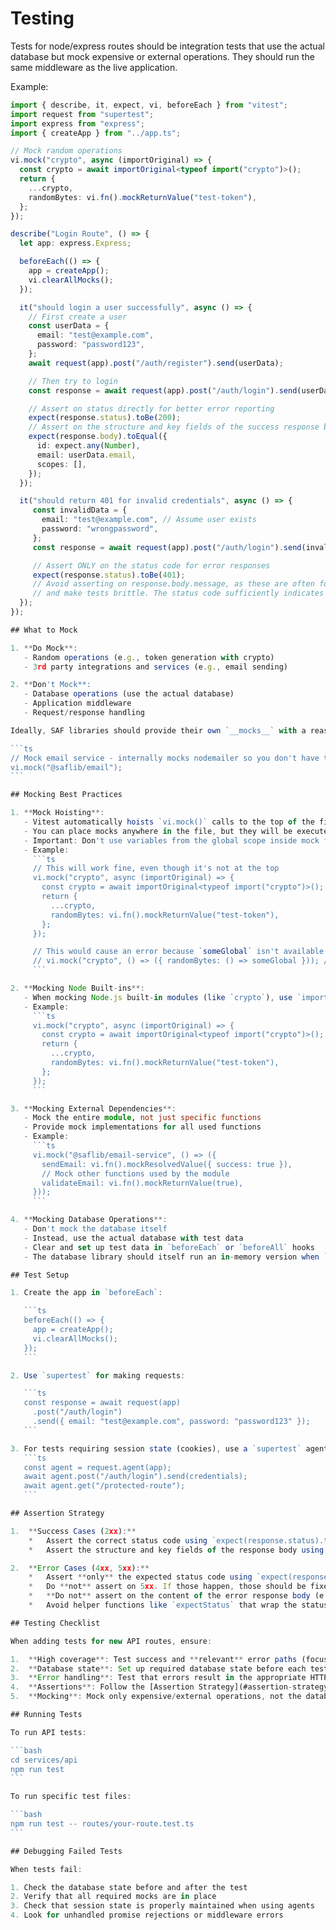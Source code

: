 # Testing

Tests for node/express routes should be integration tests that use the actual database but mock expensive or external operations. They should run the same middleware as the live application.

Example:

````ts
import { describe, it, expect, vi, beforeEach } from "vitest";
import request from "supertest";
import express from "express";
import { createApp } from "../app.ts";

// Mock random operations
vi.mock("crypto", async (importOriginal) => {
  const crypto = await importOriginal<typeof import("crypto")>();
  return {
    ...crypto,
    randomBytes: vi.fn().mockReturnValue("test-token"),
  };
});

describe("Login Route", () => {
  let app: express.Express;

  beforeEach(() => {
    app = createApp();
    vi.clearAllMocks();
  });

  it("should login a user successfully", async () => {
    // First create a user
    const userData = {
      email: "test@example.com",
      password: "password123",
    };
    await request(app).post("/auth/register").send(userData);

    // Then try to login
    const response = await request(app).post("/auth/login").send(userData);

    // Assert on status directly for better error reporting
    expect(response.status).toBe(200);
    // Assert on the structure and key fields of the success response body
    expect(response.body).toEqual({
      id: expect.any(Number),
      email: userData.email,
      scopes: [],
    });
  });

  it("should return 401 for invalid credentials", async () => {
     const invalidData = {
       email: "test@example.com", // Assume user exists
       password: "wrongpassword",
     };
     const response = await request(app).post("/auth/login").send(invalidData);

     // Assert ONLY on the status code for error responses
     expect(response.status).toBe(401);
     // Avoid asserting on response.body.message, as these are often for debugging
     // and make tests brittle. The status code sufficiently indicates the error type.
  });
});

## What to Mock

1. **Do Mock**:
   - Random operations (e.g., token generation with crypto)
   - 3rd party integrations and services (e.g., email sending)

2. **Don't Mock**:
   - Database operations (use the actual database)
   - Application middleware
   - Request/response handling

Ideally, SAF libraries should provide their own `__mocks__` with a reasonable default so dependent services can easily mock them in tests:

```ts
// Mock email service - internally mocks nodemailer so you don't have to.
vi.mock("@saflib/email");
```

## Mocking Best Practices

1. **Mock Hoisting**:
   - Vitest automatically hoists `vi.mock()` calls to the top of the file
   - You can place mocks anywhere in the file, but they will be executed first
   - Important: Don't use variables from the global scope inside mock functions, as they won't exist yet due to hoisting
   - Example:
     ```ts
     // This will work fine, even though it's not at the top
     vi.mock("crypto", async (importOriginal) => {
       const crypto = await importOriginal<typeof import("crypto")>();
       return {
         ...crypto,
         randomBytes: vi.fn().mockReturnValue("test-token"),
       };
     });

     // This would cause an error because `someGlobal` isn't available during hoisting
     // vi.mock("crypto", () => ({ randomBytes: () => someGlobal })); // Don't do this!
     ```

2. **Mocking Node Built-ins**:
   - When mocking Node.js built-in modules (like `crypto`), use `importOriginal` to preserve other functionality
   - Example:
     ```ts
     vi.mock("crypto", async (importOriginal) => {
       const crypto = await importOriginal<typeof import("crypto")>();
       return {
         ...crypto,
         randomBytes: vi.fn().mockReturnValue("test-token"),
       };
     });
     ```

3. **Mocking External Dependencies**:
   - Mock the entire module, not just specific functions
   - Provide mock implementations for all used functions
   - Example:
     ```ts
     vi.mock("@saflib/email-service", () => ({
       sendEmail: vi.fn().mockResolvedValue({ success: true }),
       // Mock other functions used by the module
       validateEmail: vi.fn().mockReturnValue(true),
     }));
     ```

4. **Mocking Database Operations**:
   - Don't mock the database itself
   - Instead, use the actual database with test data
   - Clear and set up test data in `beforeEach` or `beforeAll` hooks
   - The database library should itself run an in-memory version when `NODE_ENV` is `"test"`.

## Test Setup

1. Create the app in `beforeEach`:

   ```ts
   beforeEach(() => {
     app = createApp();
     vi.clearAllMocks();
   });
   ```

2. Use `supertest` for making requests:

   ```ts
   const response = await request(app)
     .post("/auth/login")
     .send({ email: "test@example.com", password: "password123" });
   ```

3. For tests requiring session state (cookies), use a `supertest` agent:
   ```ts
   const agent = request.agent(app);
   await agent.post("/auth/login").send(credentials);
   await agent.get("/protected-route");
   ```

## Assertion Strategy

1.  **Success Cases (2xx):**
    *   Assert the correct status code using `expect(response.status).toBe(200)` (or 201, etc.).
    *   Assert the structure and key fields of the response body using `expect(response.body).toEqual(...)` or `expect(response.body).toMatchObject(...)`. Focus on identifiers, important data fields, and presence/absence of expected properties. Avoid asserting on fields that might change frequently or are not critical to the API contract (e.g., `updatedAt` timestamps unless essential).

2.  **Error Cases (4xx, 5xx):**
    *   Assert **only** the expected status code using `expect(response.status).toBe(400)` (or 401, 403, 404, 409, etc.).
    *   Do **not** assert on 5xx. If those happen, those should be fixed, not tested for.
    *   **Do not** assert on the content of the error response body (e.g., `response.body.message`). These messages are primarily for debugging and can change, making tests unnecessarily brittle. The HTTP status code is the contractual way to signal the type of error in an API.
    *   Avoid helper functions like `expectStatus` that wrap the status check, as they can obscure the exact line where a test failure occurs in test runner output. Direct status checks provide clearer stack traces.

## Testing Checklist

When adding tests for new API routes, ensure:

1.  **High coverage**: Test success and **relevant** error paths (focus on distinct error conditions signaled by status codes).
2.  **Database state**: Set up required database state before each test.
3.  **Error handling**: Test that errors result in the appropriate HTTP status codes.
4.  **Assertions**: Follow the [Assertion Strategy](#assertion-strategy) - check body structure for success, only status code for errors.
5.  **Mocking**: Mock only expensive/external operations, not the database.

## Running Tests

To run API tests:

```bash
cd services/api
npm run test
```

To run specific test files:

```bash
npm run test -- routes/your-route.test.ts
```

## Debugging Failed Tests

When tests fail:

1. Check the database state before and after the test
2. Verify that all required mocks are in place
3. Check that session state is properly maintained when using agents
4. Look for unhandled promise rejections or middleware errors
````
